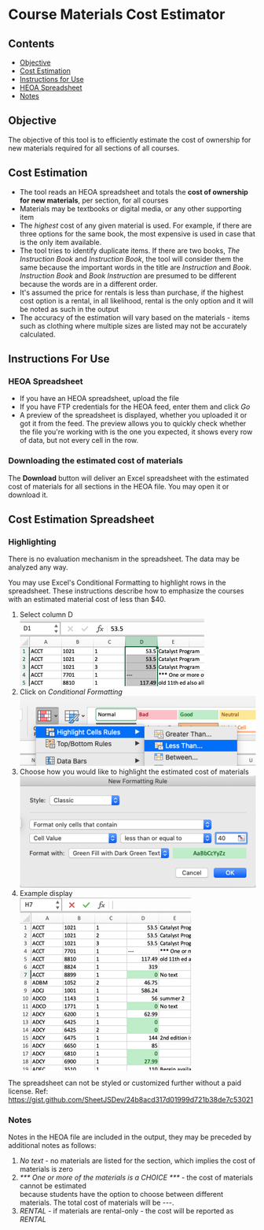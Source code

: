 # Course Materials Cost Estimator

## Contents

- [Objective](#objective)
- [Cost Estimation](#cost-estimation)
- [Instructions for Use](#instructions-for-use)
- [HEOA Spreadsheet](#heoa-spreadsheet)
- [Notes](#notes)

## Objective

The objective of this tool is to efficiently estimate the cost of ownership for new materials required for all sections of all courses.

## Cost Estimation

- The tool reads an HEOA spreadsheet and totals the **cost of ownership for new materials**, per section, for all courses
- Materials may be textbooks or digital media, or any other supporting item
- The _highest_ cost of any given material is used. For example, if there are three options for the same book, the most expensive is used in case that is the only item available.
- The tool tries to identify duplicate items. If there are two books, _The Instruction Book_ and _Instruction Book_, the tool will consider them the same because the important words in the title are _Instruction_ and _Book_. _Instruction Book_ and _Book Instruction_ are presumed to be different because the words are in a different order.
- It's assumed the price for rentals is less than purchase, if the highest cost option is a rental, in all likelihood, rental is the only option and it will be noted as such in the output
- The accuracy of the estimation will vary based on the materials - items such as clothing where multiple sizes are listed may not be accurately calculated.

## Instructions For Use

### HEOA Spreadsheet

- If you have an HEOA spreadsheet, upload the file
- If you have FTP credentials for the HEOA feed, enter them and click _Go_
- A preview of the spreadsheet is displayed, whether you uploaded it or got it from the feed. The preview allows you to quickly check whether the file you're working with is the one you expected, it shows every row of data, but not every cell in the row.

### Downloading the estimated cost of materials

The **Download** button will deliver an Excel spreadsheet with the estimated cost of materials for all sections in the HEOA file. You may open it or download it.

## Cost Estimation Spreadsheet

### Highlighting

There is no evaluation mechanism in the spreadsheet. The data may be analyzed any way.

You may use Excel's Conditional Formatting to highlight rows in the spreadsheet. These instructions describe how to emphasize the courses with an estimated material cost of less than \$40.

1. Select column D  
   ![Select column D](../public/assets/doc-images/excel-hints-1.png)
1. Click on _Conditional Formatting_  
   ![Click Conditional Formatting](../public/assets/doc-images/excel-hints-2.png)
1. Choose how you would like to highlight the estimated cost of materials  
   ![Choose Conditional Formatting](../public/assets/doc-images/excel-hints-3.png)
1. Example display  
   ![Example display](../public/assets/doc-images/excel-hints-4.png)

The spreadsheet can not be styled or customized further without a paid license. Ref: <https://gist.github.com/SheetJSDev/24b8acd317d01999d721b38de7c53021>

### Notes

Notes in the HEOA file are included in the output, they may be preceded by additional notes as follows:

1. _No text_ - no materials are listed for the section, which implies the cost of materials is zero
1. _\*\*\* One or more of the materials is a CHOICE \*\*\*_ - the cost of materials cannot be estimated  
   because students have the option to choose between different materials. The total cost of materials will be \-\-\-.
1. _RENTAL_ - if materials are rental-only - the cost will be reported as _RENTAL_
